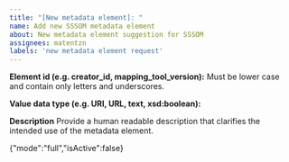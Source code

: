 ```yaml
---
title: "[New metadata element]: "
name: Add new SSSOM metadata element
about: New metadata element suggestion for SSSOM
assignees: matentzn 
labels: 'new metadata element request'
---
```


**Element id (e.g. creator_id, mapping_tool_version):**
Must be lower case and contain only letters and underscores.


**Value data type (e.g. URI, URL, text, xsd:boolean):**

**Description**
Provide a human readable description that clarifies the intended use of the metadata element.


{"mode":"full","isActive":false}